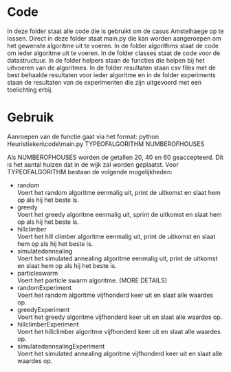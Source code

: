 # Code
In deze folder staat alle code die is gebruikt om de casus Amstelhaege op te lossen. Direct in deze folder staat main.py die kan worden aangeroepen om het gewenste algoritme uit te voeren. In de folder algorithms staat de code om ieder algoritme uit te voeren. In de folder classes staat de code voor de datastructuur. In de folder helpers staan de functies die helpen bij het uitvoeren van de algoritmes. In de folder resultaten staan csv files met de best behaalde resultaten voor ieder algoritme en in de folder experiments staan de resultaten van de experimenten die zijn uitgevoerd met een toelichting erbij.

# Gebruik
Aanroepen van de functie gaat via het format:
python Heuristieken\code\main.py TYPEOFALGORITHM NUMBEROFHOUSES 

Als NUMBEROFHOUSES worden de getallen 20, 40 en 60 geaccepteerd. Dit is het aantal huizen dat in de wijk zal worden geplaatst.
Voor TYPEOFALGORITHM bestaan de volgende mogelijkheden:
- random            
Voert het random algoritme eenmalig uit, print de uitkomst en slaat hem op als hij het beste is.
- greedy            
Voert het greedy algoritme eenmalig uit, sprint de uitkomst en slaat hem op als hij het beste is.
- hillclimber       
Voert het hill climber algoritme eenmalig uit, print de uitkomst en slaat hem op als hij het beste is.
- simulatedannealing       
Voert het simulated annealing algoritme eenmalig uit, print de uitkomst en slaat hem op als hij het beste is.
- particleswarm       
Voert het particle swarm algoritme. (MORE DETAILS)
- randomExperiment      
Voert het random algoritme vijfhonderd keer uit en slaat alle waardes op. 
- greedyExperiment      
Voert het greedy algoritme vijfhonderd keer uit en slaat alle waardes op. 
- hillclimberExperiment      
Voert het hillclimber algoritme vijfhonderd keer uit en slaat alle waardes op. 
- simulatedannealingExperiment      
Voert het simulated annealing algoritme vijfhonderd keer uit en slaat alle waardes op. 

